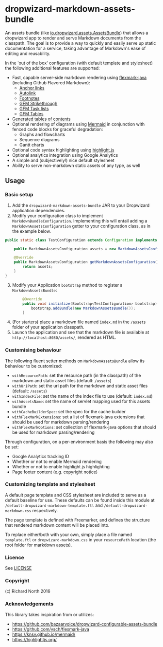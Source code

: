 # dropwizard-markdown-assets-bundle

An assets bundle (like [io.dropwizard.assets.AssetsBundle](http://www.dropwizard.io/1.0.0/dropwizard-assets/apidocs/io/dropwizard/assets/AssetsBundle.html)) that allows a dropwizard app to render and serve Markdown documents from the classpath. The goal is to provide a way to quickly and easily serve up static documentation for a service, taking advantage of Markdown's ease of editing and reusability.

In the 'out of the box' configuration (with default template and stylesheet) the following additional features are supported:

* Fast, capable server-side markdown rendering using [flexmark-java](https://github.com/vsch/flexmark-java) (including Github Flavored Markdown):
    * [Anchor links](https://github.com/vsch/flexmark-java/wiki/Extensions#anchorlink)
    * [Autolink](https://github.com/vsch/flexmark-java/wiki/Extensions#autolink)
    * [Footnotes](https://github.com/vsch/flexmark-java/wiki/Extensions#footnotes)
    * [GFM Strikethrough](https://github.com/vsch/flexmark-java/wiki/Extensions#gfm-strikethrough)
    * [GFM Task lists](https://github.com/vsch/flexmark-java/wiki/Extensions#gfm-tasklist)
    * [GFM Tables](https://github.com/vsch/flexmark-java/wiki/Extensions#tables)
* [Generated tables of contents](https://github.com/vsch/flexmark-java/wiki/Extensions#table-of-contents-1)
* Optional rendering of diagrams using [Mermaid](https://knsv.github.io/mermaid/) in conjunction with fenced code blocks for graceful degradation:
    * Graphs and flowcharts
    * Sequence diagrams
    * Gantt charts
* Optional code syntax highlighting using [highlight.js](https://highlightjs.org/)
* Optional analytics integration using Google Analytics
* A simple and (subjectively!) nice default stylesheet
* Ability to serve non-markdown static assets of any type, as well

## Usage

### Basic setup

1. Add the `dropwizard-markdown-assets-bundle` JAR to your Dropwizard application dependencies.
2. Modify your configuration class to implement `MarkdownBundleConfiguration`. Implementing this will entail adding a `MarkdownAssetsConfiguration` getter to your configuration class, as in the example below.

```java
public static class TestConfiguration extends Configuration implements MarkdownBundleConfiguration {

    public MarkdownAssetsConfiguration assets = new MarkdownAssetsConfiguration();

    @Override
    public MarkdownAssetsConfiguration getMarkdownAssetsConfiguration() {
        return assets;
    }
}
```

3. Modify your Application `bootstrap` method to register a `MarkdownAssetsBundle`:

```java
        @Override
        public void initialize(Bootstrap<TestConfiguration> bootstrap) {
            bootstrap.addBundle(new MarkdownAssetsBundle());
        }
```

4. (For starters) place a markdown file named `index.md` in the `/assets` folder of your application classpath.
5. Launch the application and see that the markdown file is available at `http://localhost:8080/assets/`, rendered as HTML.

### Customising behaviour

The following fluent setter methods on `MarkdownAssetsBundle` allow its behaviour to be customized:

* `withResourcePath`: set the resource path (in the classpath) of the markdown and static asset files (default: `/assets`)
* `withUriPath`: set the uri path for the markdown and static asset files (default: `/assets`)
* `withIndexFile`: set the name of the index file to use (default: `index.md`)
* `withAssetsName`: set the name of servlet mapping used for this assets bundle
* `withCacheBuilderSpec`: set the spec for the cache builder
* `withFlexMarkExtensions`: set a list of flexmark-java extensions that should be used for markdown parsing/rendering
* `withFlexMarkOptions`: set collection of flexmark-java options that should be used for markdown parsing/rendering

Through configuration, on a per-environment basis the following may also be set:

* Google Analytics tracking ID
* Whether or not to enable Mermaid rendering
* Whether or not to enable highlight.js highlighting
* Page footer content (e.g. copyright notice)

### Customizing template and stylesheet

A default page template and CSS stylesheet are included to serve as a default baseline for use. These defaults can be found inside this module at `/default-dropwizard-markdown-template.ftl` and `/default-dropwizard-markdown.css` respectively.

The page template is defined with Freemarker, and defines the structure that rendered markdown content will be placed into.

To replace either/both with your own, simply place a file named `template.ftl` or `dropwizard-markdown.css` in your `resourcePath` location (the root folder for markdown assets).

### Licence

See [LICENSE](LICENSE)

### Copyright

(c) Richard North 2016

### Acknowledgements

This library takes inspiration from or utilizes:

* https://github.com/bazaarvoice/dropwizard-configurable-assets-bundle
* https://github.com/vsch/flexmark-java
* https://knsv.github.io/mermaid/
* https://highlightjs.org/